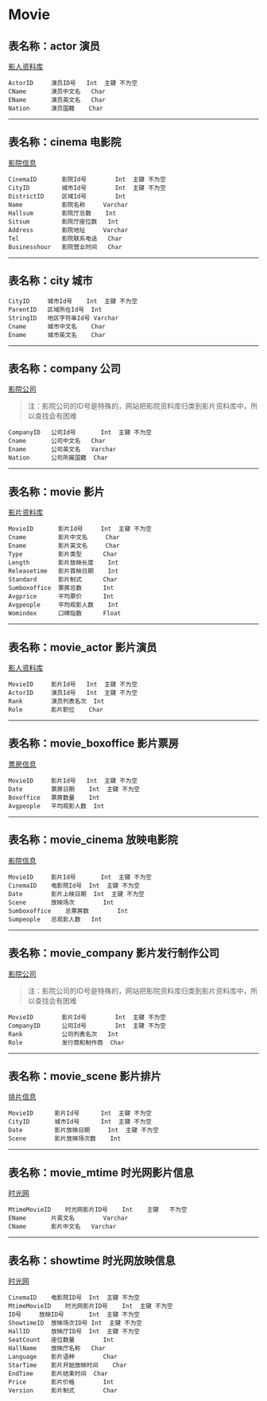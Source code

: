 # Movie
## 表名称：actor	演员
[影人资料库](http://www.cbooo.cn/peoples)

	ActorID     演员ID号	Int  主键	不为空
	CName	    演员中文名	Char
	EName  	    演员英文名	Char
	Nation 	    演员国籍	Char

------------


## 表名称：cinema	电影院
[影院信息](cinemadata.json)

	CinemaID       影院Id号		Int  主键	不为空
	CityID	       城市Id号		Int  主键	不为空
	DistrictID     区域Id号		Int
	Name	       影院名称		Varchar
	Hallsum	       影院厅总数	Int
	Sitsum	       影院厅座位数	Int
	Address	       影院地址		Varchar
	Tel            影院联系电话	Char
	Businesshour   影院营业时间	Char

------------

## 表名称：city	城市
	CityID	   城市Id号	Int  主键	不为空
	ParentID   区域所在Id号	Int
	StringID   地区字符串Id号	Varchar
	Cname	   城市中文名	Char
	Ename	   城市英文名	Char

------------

## 表名称：company	公司
[影院公司](http://www.cbooo.cn/c/6)
>注：影院公司的ID号是特殊的，网站把影院资料库归类到影片资料库中，所以查找会有困难

	CompanyID	公司Id号		Int  主键	不为空
	Cname		公司中文名	Char
	Ename		公司英文名	Varchar
	Nation		公司所属国籍	Char

------------

## 表名称：movie	影片
[影片资料库](www.cbooo.cn/movie)

	MovieID	      影片Id号		Int  主键	不为空
	Cname	      影片中文名		Char
	Ename	      影片英文名		Char
	Type	      影片类型		Char
	Length	      影片放映长度	Int
	Releasetime   影片首映日期	Int
	Standard      影片制式		Char
	Sumboxoffice  票房总数		Int
	Avgprice      平均票价		Int
	Avgpeople     平均观影人数	Int
	Womindex      口碑指数		Float

------------

## 表名称：movie_actor	影片演员
[影人资料库](http://www.cbooo.cn/peoples)

	MovieID	    影片Id号	Int  主键	不为空
	ActorID	    演员Id号	Int  主键	不为空
	Rank	    演员列表名次	Int
	Role	    影片职位	Char

------------

## 表名称：movie_boxoffice	影片票房
[票房信息](http://www.cbooo.cn/BoxOffice/GetDayBoxOffice?num=)

	MovieID	    影片Id号	Int  主键	不为空
	Date	    票房日期	Int  主键	不为空
	Boxoffice   票房数量	Int
	Avgpeople   平均观影人数	Int

------------

## 表名称：movie_cinema	放映电影院
[影院信息](cinemadata.json)

	MovieID		影片Id号		Int  主键	不为空
	CinemaID	电影院Id号	Int  主键	不为空
	Date		影片上映日期	Int  主键	不为空
	Scene		放映场次		Int
	Sumboxoffice	总票房数		Int
	Sumpeople	总观影人数	Int

------------

## 表名称：movie_company	影片发行制作公司
[影院公司](http://www.cbooo.cn/c/6)
>注：影院公司的ID号是特殊的，网站把影院资料库归类到影片资料库中，所以查找会有困难

	MovieID	       影片Id号		Int  主键	不为空
	CompanyID      公司Id号		Int  主键	不为空
	Rank	       公司列表名次	Int
	Role	       发行商和制作商	Char

------------

## 表名称：movie_scene	影片排片
[排片信息](http://www.cbooo.cn/Screen/getScreenData?days=)

	MovieID	     影片Id号		Int  主键	不为空
	CityID	     城市Id号		Int  主键	不为空
	Date         影片放映日期		Int  主键	不为空
	Scene	     影片放映场次数	Int

------------

## 表名称：movie_mtime	时光网影片信息
[时光网](http://www.mtime.com/)

	MtimeMovieID	时光网影片ID号	Int    主键	不为空
	EName		片英文名		Varchar
	CName		影片中文名	Varchar

------------

## 表名称：showtime	时光网放映信息
[时光网](http://www.mtime.com/)

	CinemaID	电影院ID号	Int  主键	不为空
	MtimeMovieID	时光网影片ID号	Int  主键	不为空
	ID号		放映ID号		Int  主键	不为空
	ShowtimeID	放映场次ID号	Int  主键	不为空
	HallID		放映厅ID号	Int  主键	不为空
	SeatCount	座位数量		Int
	HallName	放映厅名称	Char
	Language	影片语种		Char
	StarTime	影片开始放映时间	Char
	EndTime		影片结束时间	Char
	Price		影片价格		Int
	Version		影片制式		Char